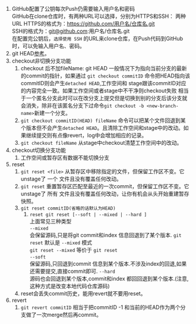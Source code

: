 1. GitHub配置了公钥每次Push仍需要输入用户名和密码  
GitHub在clone仓库时，有两种URL可以选择，分别为HTTPS和SSH：
两种URL
HTTPS的格式为：https://github.com/用户名/仓库名.git  
SSH的格式为：git@github.com:用户名/仓库名.git  
在配置完公钥后，`选择使用 SSH` 的URL来clone仓库，在Push代码到GitHub时，可以免输入用户名、密码。   
1. git HEAD[参考](https://stackoverflow.com/questions/2304087/what-is-head-in-git)。   
1. checkout非切换分支功能   
    1. checkout 后不加fileName:  git HEAD 一般情况下为指向当前分支的最新的commit的指针，如果通过 `git checkout commitID` 命令把HEAD指向该 commitID则会产生`detached HEAD`,工作空间和 stage跟该commitID对应的内容完全一致。如果工作空间或者stage中不干净则checkout失败 相当于一个匿名分支此时可以在改分支上提交但是切换到别的分支后该分支就会消失，除非在该匿名分支下过命令`git checkout -b <new-branch-name>`新建一个分支。   
    1. `git checkout commitID(HEAD) fileName` 命令可以把某个文件回退到某个版本但不会产生`detached HEAD`。且清除工作空间和stage中的改动。如果继续提交则有点像revert，log中会增加相应的记录。   
    1. `git checkout fileName` 从stage中checkout清楚工作空间中的改动。  
1. checkout切换分支功能    
    1. 工作空间或暂存区有数据不能切换分支   
1. reset    
    1. `git reset <file>` 从暂存区中移除指定的文件，但保留工作区不变。它unstage了 一个 文件且没有覆盖任何改动。    
    1. `git reset`  重置暂存区匹配至最近的一次commit，但保留工作区不变。它unstage了 所有 文件且没有覆盖任何改动，让你有机会从头开始重建暂存快照。  
    1. `git reset commitID(省略的话默认为HEAD)` 
        1.  `reset git reset [--soft | --mixed | --hard ] `     
上面常见三种类型   
`--mixed`  
会保留源码,只是将git commit和index 信息回退到了某个版本.
`git reset` 默认是 `--mixed` 模式   
`git reset --mixed`  等价于  `git reset`   
`--soft`  
保留源码,只回退到commit 信息到某个版本.不涉及index的回退,如果还需要提交,直接commit即可.
`--hard`  
源码也会回退到某个版本,commit和index 都回回退到某个版本.(注意,这种方式是改变本地代码仓库源码)   
   1. reset会丢失commit历史，能用revert就不要用reset。   
1. revert   
    1. `git revert commitID` 相当于把commitID -1 和当前的HEAD作为两个分支做了一次merge然后再commit。   

